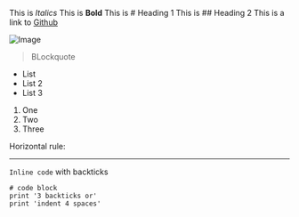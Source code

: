 This is *Italics*
This is **Bold**
This is # Heading 1
This is ## Heading 2
This is a link to [Github](https://github.com/)

![Image](https://logos-download.com/wp-content/uploads/2016/09/GitHub_logo.png)

> BLockquote

* List
* List 2
* List 3

1. One
2. Two
3. Three

Horizontal rule:

---

`Inline code` with backticks

```
# code block
print '3 backticks or'
print 'indent 4 spaces'
```
